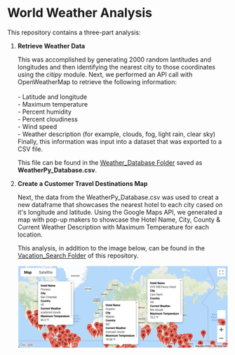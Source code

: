 # World Weather Analysis

This repository contains a three-part analysis:

1. **Retrieve Weather Data**
 
      This was accomplished by generating 2000 random lantitudes and longitudes and then identifying the nearest city to those coordinates using the _citipy_ module. Next, we performed an API call with OpenWeatherMap to retrieve the following             information:<br/><br>
                 - Latitude and longitude<br>
                 - Maximum temperature<br>
                 - Percent humidity<br>
                 - Percent cloudiness<br>
                 - Wind speed<br>
                 - Weather description (for example, clouds, fog, light rain, clear sky)<br>
      Finally, this information was input into a dataset that was exported to a CSV file.
      
      This file can be found in the <a href="https://github.com/hollyouellette/World_Weather_Analysis/tree/main/Weather_Database">Weather_Database Folder</a> saved as **WeatherPy_Database.csv**.
      
2. **Create a Customer Travel Destinations Map**
   
     Next, the data from the WeatherPy_Database.csv was used to creat a new dataframe that showcases the nearest hotel to each city cased on it's longitude and latitude. Using the Google Maps API, we generated a map with pop-up makers to showcase the Hotel Name, City, County & Current Weather Description with Maximum Temperature for each location.
     
     This analysis, in addition to the image below, can be found in the <a href="https://github.com/hollyouellette/World_Weather_Analysis/tree/main/Vacation_Search">Vacation_Search Folder</a> of this repository.
     
     <img src="https://github.com/hollyouellette/World_Weather_Analysis/blob/main/Vacation_Search/WeatherPy_vacation_map.png">
     
   

